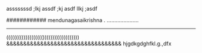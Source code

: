 asssssssd ;lkj assdf ;kj asdf llkj ;asdf



############
mendunagasaikrishna .
.....................
**********************
((((((((((((((((((()))))))))))))))))))
&&&&&&&&&&&&&&&&&&&&&&&&&&&&&&&&&&
hjgdkgdghfkl.g.,dfx

